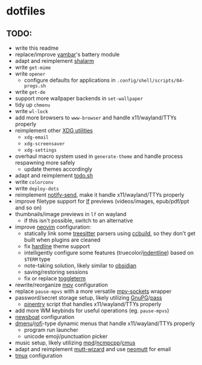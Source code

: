 # dotfiles

## TODO:
- write this readme
- replace/improve [yambar](https://codeberg.org/dnkl/yambar)'s battery module
- adapt and reimplement [shalarm](https://github.com/jahendrie/shalarm)
- write `get-mime`
- write `opener`
  - configure defaults for applications in `.config/shell/scripts/04-progs.sh`
- write `get-de`
- support more wallpaper backends in `set-wallpaper`
- tidy up `chmenu`
- write `wl-lock`
- add more browsers to `www-browser` and handle x11/wayland/TTYs properly
- reimplement other [XDG utilities](https://www.freedesktop.org/wiki/Software/xdg-utils/)
  - `xdg-email`
  - `xdg-screensaver`
  - `xdg-settings`
- overhaul macro system used in `generate-theme` and handle process respawning more safely
  - update themes accordingly
- adapt and reimplement [todo.sh](https://github.com/todotxt/todo.txt-cli/blob/master/todo.sh)
- write `colorconv`
- write `deploy-dots`
- reimplement [notify-send](https://www.man.page/1/notify-send), make it handle x11/wayland/TTYs properly
- improve filetype support for [lf](https://github.com/gokcehan/lf) previews (videos/images, epub/pdf/ppt and so on)
- thumbnails/image previews in `lf` on wayland
  - if this isn't possible, switch to an alternative
- improve [neovim](https://neovim.io) configuration:
  - statically link some [treesitter](https://tree-sitter.github.io/tree-sitter) parsers using [ccbuild](https://github.com/antares-linux/ccbuild), so they don't get built when plugins are cleaned
  - fix [hardline](https://github.com/ojroques/nvim-hardline) theme support
  - intelligently configure some features (truecolor/[indentline](https://github.com/lukas-reineke/indent-blankline.nvim)) based on `$TERM` type
  - note-taking solution, likely similar to [obsidian](https://github.com/epwalsh/obsidian.nvim)
  - saving/restoring sessions
  - fix or replace [toggleterm](https://github.com/akinsho/toggleterm.nvim)
- rewrite/reorganize [mpv](https://github.com/mpv-player/mpv) configuration
- replace `pause-mpvs` with a more versatile [mpv-sockets](https://github.com/wis/mpvSockets) wrapper
- password/secret storage setup, likely utilizing [GnuPG](https://gnupg.org)/[pass](https://www.passwordstore.org)
  - [pinentry](https://www.gnupg.org/related_software/pinentry) script that handles x11/wayland/TTYs properly
- add more WM keybinds for useful operations (eg. `pause-mpvs`)
- [newsboat](https://newsboat.org) configuration
- [dmenu](https://tools.suckless.org/dmenu)/[rofi](https://github.com/davatorium/rofi)-type dynamic menus that handle x11/wayland/TTYs properly
  - program run launcher
  - unicode emoji/punctuation picker
- music setup, likely utilizing [mpd](https://www.musicpd.org)/[ncmpcpp](https://github.com/ncmpcpp/ncmpcpp)/[cmus](https://cmus.github.io)
- adapt and reimplement [mutt-wizard](https://muttwizard.com) and use [neomutt](https://neomutt.org) for email
- [tmux](https://github.com/tmux/tmux) configuration
